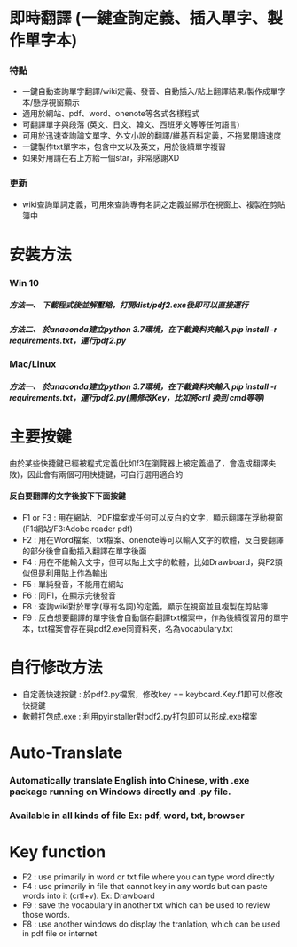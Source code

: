# 即時翻譯 (一鍵查詢定義、插入單字、製作單字本)
### 特點
* 一鍵自動查詢單字翻譯/wiki定義、發音、自動插入/貼上翻譯結果/製作成單字本/懸浮視窗顯示
* 適用於網站、pdf、word、onenote等各式各樣程式
* 可翻譯單字與段落 (英文、日文、韓文、西班牙文等等任何語言)
* 可用於迅速查詢論文單字、外文小說的翻譯/維基百科定義，不拖累閱讀速度
* 一鍵製作txt單字本，包含中文以及英文，用於後續單字複習
* 如果好用請在右上方給一個star，非常感謝XD
### 更新
* wiki查詢單詞定義，可用來查詢專有名詞之定義並顯示在視窗上、複製在剪貼簿中
# 安裝方法 
### Win 10
##### 方法一、 下載程式後並解壓縮，打開dist/pdf2.exe後即可以直接運行
##### 方法二、 於anaconda建立python 3.7環境，在下載資料夾輸入 pip install -r requirements.txt，運行pdf2.py
### Mac/Linux
##### 方法一、 於anaconda建立python 3.7環境，在下載資料夾輸入 pip install -r requirements.txt，運行pdf2.py(需修改Key，比如將crtl 換到 cmd等等)
# 主要按鍵
由於某些快捷鍵已經被程式定義(比如f3在瀏覽器上被定義過了，會造成翻譯失敗)，因此會有兩個可用快捷鍵，可自行選用適合的
#### 反白要翻譯的文字後按下下面按鍵
* F1 or F3 : 用在網站、PDF檔案或任何可以反白的文字，顯示翻譯在浮動視窗 (F1:網站/F3:Adobe reader pdf)
* F2 : 用在Word檔案、txt檔案、onenote等可以輸入文字的軟體，反白要翻譯的部分後會自動插入翻譯在單字後面
* F4 : 用在不能輸入文字，但可以貼上文字的軟體，比如Drawboard，與F2類似但是利用貼上作為輸出
* F5 : 單純發音，不能用在網站
* F6 : 同F1，在顯示完後發音
* F8 : 查詢wiki對於單字(專有名詞)的定義，顯示在視窗並且複製在剪貼簿
* F9 : 反白想要翻譯的單字後會自動儲存翻譯txt檔案中，作為後續復習用的單字本，txt檔案會存在與pdf2.exe同資料夾，名為vocabulary.txt

# 自行修改方法
* 自定義快速按鍵 : 於pdf2.py檔案，修改key == keyboard.Key.f1即可以修改快捷鍵
* 軟體打包成.exe : 利用pyinstaller對pdf2.py打包即可以形成.exe檔案 
# Auto-Translate
### Automatically translate English into Chinese, with .exe package running on Windows directly and .py file.
### Available in all kinds of file Ex: pdf, word, txt, browser
# Key function
* F2 : use primarily in word or txt file where you can type word directly
* F4 : use primarily in file that cannot key in any words but can paste words into it (crtl+v). Ex: Drawboard
* F9 : save the vocabulary in another txt which can be used to review those words.
* F8 : use another windows do display the tranlation, which can be used in pdf file or internet
